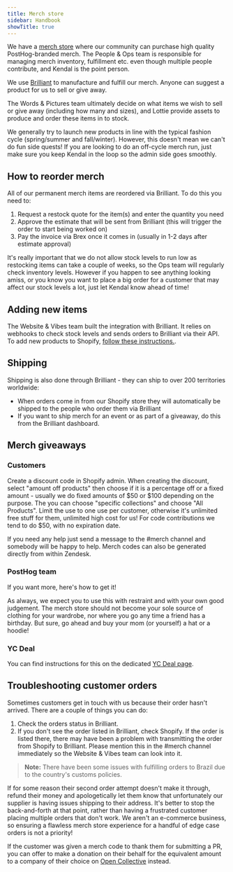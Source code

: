 ```yaml
---
title: Merch store
sidebar: Handbook
showTitle: true
---
```


We have a [merch store](/merch) where our community can purchase high quality PostHog-branded merch. The People & Ops team is responsible for managing merch inventory, fulfillment etc. even though multiple people contribute, and Kendal is the point person.

We use [Brilliant](https://www.brilliantmade.com/) to manufacture and fulfill our merch. Anyone can suggest a product for us to sell or give away. 

The Words & Pictures team ultimately decide on what items we wish to sell or give away (including how many and sizes), and Lottie provide assets to produce and order these items in to stock.

We generally try to launch new products in line with the typical fashion cycle (spring/summer and fall/winter). However, this doesn't mean we can't do fun side quests! If you are looking to do an off-cycle merch run, just make sure you keep Kendal in the loop so the admin side goes smoothly.

## How to reorder merch

All of our permanent merch items are reordered via Brilliant. To do this you need to:

1. Request a restock quote for the item(s) and enter the quantity you need
2. Approve the estimate that will be sent from Brilliant (this will trigger the order to start being worked on)
3. Pay the invoice via Brex once it comes in (usually in 1-2 days after estimate approval)

It's really important that we do not allow stock levels to run low as restocking items can take a couple of weeks, so the Ops team will regularly check inventory levels. However if you happen to see anything looking amiss, or you know you want to place a big order for a customer that may affect our stock levels a lot, just let Kendal know ahead of time!

## Adding new items

The Website & Vibes team built the integration with Brilliant. It relies on webhooks to check stock levels and sends orders to Brilliant via their API. To add new products to Shopify, [follow these instructions.](/handbook/engineering/posthog-com/merch-store).

## Shipping

Shipping is also done through Brilliant - they can ship to over 200 territories worldwide:

* When orders come in from our Shopify store they will automatically be shipped to the people who order them via Brilliant
* If you want to ship merch for an event or as part of a giveaway, do this from the Brilliant dashboard.

## Merch giveaways

### Customers

Create a discount code in <PrivateLink url="https://admin.shopify.com/store/posthog/discounts">Shopify admin</PrivateLink>. When creating the discount, select "amount off products" then choose if it is a percentage off or a fixed amount - usually we do fixed amounts of $50 or $100 depending on the purpose. The you can choose "specific collections" and choose "All Products". Limit the use to one use per customer, otherwise it's unlimited free stuff for them, unlimited high cost for us! For code contributions we tend to do $50, with no expiration date.

If you need any help just send a message to the <PrivateLink url="https://posthog.slack.com/archives/C04DWKH7DM3">#merch</PrivateLink> channel and somebody will be happy to help. Merch codes can also be generated directly from within Zendesk.

### PostHog team

If you want more, <PrivateLink url="https://github.com/PostHog/runbooks/blob/main/docs/merch.md"> here's how to get it! </PrivateLink> 

As always, we expect you to use this with restraint and with your own good judgement. The merch store should not become your sole source of clothing for your wardrobe, nor where you go any time a friend has a birthday. But sure, go ahead and buy your mom (or yourself) a hat or a hoodie!

### YC Deal

You can find instructions for this on the dedicated [YC Deal page](/handbook/growth/sales/yc-onboarding).

## Troubleshooting customer orders

Sometimes customers get in touch with us because their order hasn't arrived. There are a couple of things you can do:

1. Check the <PrivateLink url="https://app.brilliantmade.com/store/3002/history">orders status</PrivateLink> in Brilliant.
1. If you don't see the order listed in Brilliant, check <PrivateLink url="https://admin.shopify.com/store/posthog/orders">Shopify</PrivateLink>. If the order is listed there, there may have been a problem with transmitting the order from Shopify to Brilliant. Please mention this in the #merch channel immediately so the Website & Vibes team can look into it.

> **Note:** There have been some issues with fulfilling orders to Brazil due to the country's customs policies.

If for some reason their second order attempt doesn't make it through, refund their money and apologetically let them know that unfortunately our supplier is having issues shipping to their address. It's better to stop the back-and-forth at that point, rather than having a frustrated customer placing multiple orders that don't work. We aren't an e-commerce business, so ensuring a flawless merch store experience for a handful of edge case orders is not a priority!

If the customer was given a merch code to thank them for submitting a PR, you can offer to make a donation on their behalf for the equivalent amount to a company of their choice on [Open Collective](https://opencollective.com/search?q=&type=COLLECTIVE) instead. 

